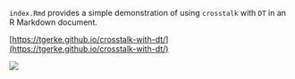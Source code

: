 `index.Rmd` provides a simple demonstration of using `crosstalk` with `DT` in an R Markdown document. 

[https://tgerke.github.io/crosstalk-with-dt/](https://tgerke.github.io/crosstalk-with-dt/)

![](crosstalk-with-dt.gif)
